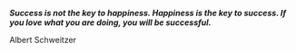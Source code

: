 _**Success is not the key to happiness. Happiness is the key to success. If you love what you are doing, you will be successful.**_

Albert Schweitzer